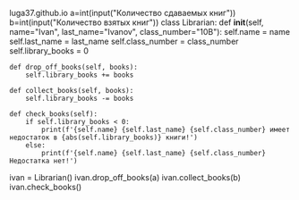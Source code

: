 luga37.github.io
a=int(input("Количество сдаваемых книг"))
b=int(input("Количество взятых книг"))
class Librarian:
    def __init__(self, name="Ivan", last_name="Ivanov", class_number="10B"):
        self.name = name
        self.last_name = last_name
        self.class_number = class_number
        self.library_books = 0
    
    def drop_off_books(self, books):
        self.library_books += books
    
    def collect_books(self, books):
        self.library_books -= books

    def check_books(self):
        if self.library_books < 0:
            print(f'{self.name} {self.last_name} {self.class_number} имеет недостаток в {abs(self.library_books)} книги!')
        else:
            print(f'{self.name} {self.last_name} {self.class_number} Недостатка нет!')
ivan = Librarian()
ivan.drop_off_books(a)
ivan.collect_books(b)
ivan.check_books()

